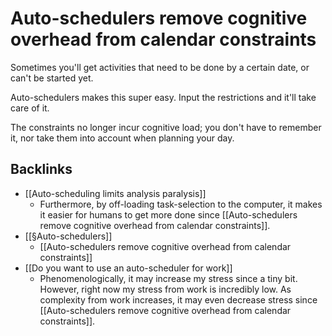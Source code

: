 # Auto-schedulers remove cognitive overhead from calendar constraints
Sometimes you'll get activities that need to be done by a certain date, or can't be started yet.

Auto-schedulers makes this super easy. Input the restrictions and it'll take care of it.

The constraints no longer incur cognitive load; you don't have to remember it, nor take them into account when planning your day.

## Backlinks
* [[Auto-scheduling limits analysis paralysis]]
	* Furthermore, by off-loading task-selection to the computer, it makes it easier for humans to get more done since [[Auto-schedulers remove cognitive overhead from calendar constraints]].
* [[§Auto-schedulers]]
	* [[Auto-schedulers remove cognitive overhead from calendar constraints]]
* [[Do you want to use an auto-scheduler for work]]
	* Phenomenologically, it may increase my stress since a tiny bit. However, right now my stress from work is incredibly low. As complexity from work increases, it may even decrease stress since [[Auto-schedulers remove cognitive overhead from calendar constraints]].

<!-- #Life -->

<!-- {BearID:C1AA0B7F-552F-4B02-BAC4-0A62E8D84E22-15756-00001303336E9488} -->
